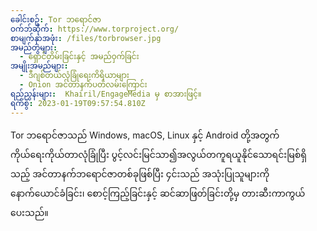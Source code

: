 ```yaml
---
ခေါင်းစဥ်: Tor ဘရောင်ဇာ
ဝက်ဘ်ဆိုက်: https://www.torproject.org/
စာမျက်နှာအဖုံး: /files/torbrowser.jpg
အမည်တွဲများ:
  - ရှောင်တိမ်းခြင်းနှင့် အမည်ဝှက်ခြင်း
အမျိုးအမည်များ:
  - ဒီဂျစ်တယ်လုံခြုံရေးကိရိယာများ
  - Onion အင်တာနက်ပတ်လမ်းကြောင်း
ရည်ညွှန်းများ:  Khairil/EngageMedia မှ စာအားဖြင့်။
ရက်စွဲ: 2023-01-19T09:57:54.810Z
---
```

Tor ဘရောင်ဇာသည် Windows, macOS, Linux နှင့် Android တို့အတွက် ကိုယ်ရေးကိုယ်တာလုံခြုံပြီး ပွင့်လင်းမြင်သာ၍အလွယ်တကူရယူနိုင်သောရင်းမြစ်ရှိသည့် အင်တာနက်ဘရောင်ဇာတစ်ခုဖြစ်ပြီး ၄င်းသည် အသုံးပြုသူများကို နောက်ယောင်ခံခြင်း၊ စောင့်ကြည့်ခြင်းနှင့် ဆင်ဆာဖြတ်ခြင်းတို့မှ တားဆီးကာကွယ်ပေးသည်။